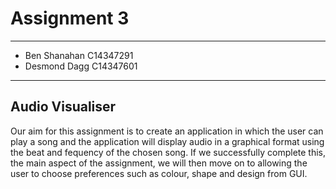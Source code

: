 # Assignment 3
---
* Ben Shanahan C14347291
* Desmond Dagg C14347601
---
Audio Visualiser
---
Our aim for this assignment is to create an application in which the user can play a song
and the application will display audio in a graphical format using the beat and fequency
of the chosen song.
If we successfully complete this, the main aspect of the assignment, we will then move on 
to allowing the user to choose preferences such as colour, shape and design from GUI.
